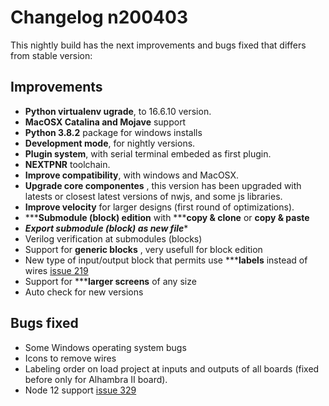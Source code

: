# Changelog n200403

This  nightly build has the next improvements and bugs fixed that differs from stable version:


## Improvements
* **Python virtualenv ugrade**, to 16.6.10 version.
* **MacOSX Catalina and Mojave** support
* **Python 3.8.2** package for windows installs
* **Development mode**, for nightly versions.
* **Plugin system**, with serial terminal embeded as first plugin.
* **NEXTPNR** toolchain.
* **Improve compatibility**, with windows and MacOSX.
* **Upgrade core componentes** , this version has been upgraded with latests or closest latest versions of nwjs, and some js libraries.
* **Improve velocity** for larger designs (first round of optimizations).
* *****Submodule (block) edition** with *****copy & clone** or **copy & paste**
* *****Export submodule (block) as new file******
* Verilog verification at submodules (blocks)
* Support for **generic blocks** , very usefull for block edition
* New type of input/output block that permits use *****labels** instead of wires [issue 219](https://github.com/FPGAwars/icestudio/issues/219)
* Support for *****larger screens** of any size
* Auto check for new versions


## Bugs fixed
* Some Windows operating system bugs
* Icons to remove wires
* Labeling order on load project at inputs and outputs of all boards (fixed before only for Alhambra II board).
* Node 12 support [issue 329](https://github.com/FPGAwars/icestudio/issues/329)


